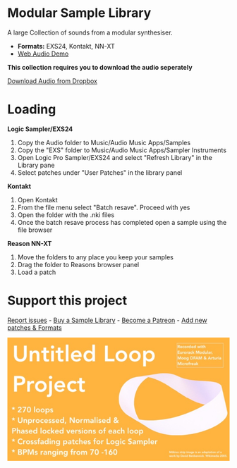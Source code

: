 # Modular Sample Library

A large Collection of sounds from a modular synthesiser.


-   **Formats:** EXS24, Kontakt, NN-XT
- [Web Audio Demo](https://www.modularsamples.com/Demos/demos/modular.html)

**This collection requires you to download the audio seperately**

[Download Audio from Dropbox](https://www.dropbox.com/sh/dmqladrqlpn6i1h/AAC9Z34_RwkiEwVETX1HpDs0a?dl=0)

# Loading

**Logic Sampler/EXS24**

1. Copy the Audio folder to Music/Audio Music Apps/Samples
2. Copy the "EXS" folder to Music/Audio Music Apps/Sampler Instruments
3. Open Logic Pro Sampler/EXS24 and select "Refresh Library" in the Library pane
4. Select patches under "User Patches" in the library panel 

****Kontakt****

1.  Open Kontakt
2. From the file menu select "Batch resave". Proceed with yes
3. Open the folder with the .nki files
4. Once the batch resave process has completed open a sample using the file browser

**Reason NN-XT**

1. Move the folders to any place you keep your samples
2. Drag the folder to Reasons browser panel
3. Load a patch

# Support this project

[Report issues](/issues) - [Buy a Sample Library](https://gumroad.com/modularsamples) - [Become a Patreon](https://www.patreon.com/modularsamples) - [Add new patches & Formats](/pulls)


![Sample library disks](https://github.com/publicsamples/Public-Samples/blob/master/images/ulp.jpg?raw=true)
